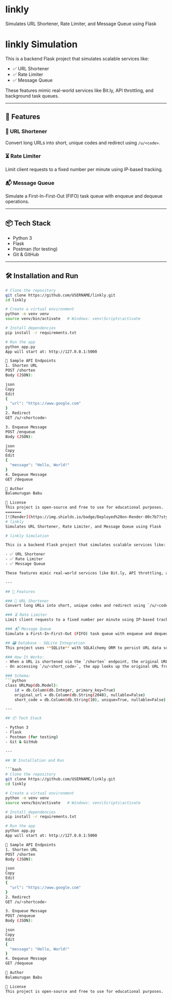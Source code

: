 # linkly
Simulates URL Shortener, Rate Limiter, and Message Queue using Flask

# linkly Simulation

This is a backend Flask project that simulates scalable services like:

- ✅ URL Shortener
- ✅ Rate Limiter
- ✅ Message Queue

These features mimic real-world services like Bit.ly, API throttling, and background task queues.

---

## 🚀 Features

### 🔗 URL Shortener
Convert long URLs into short, unique codes and redirect using `/u/<code>`.

### ⏳ Rate Limiter
Limit client requests to a fixed number per minute using IP-based tracking.

### 📬 Message Queue
Simulate a First-In-First-Out (FIFO) task queue with enqueue and dequeue operations.

---

## 📦 Tech Stack

- Python 3
- Flask
- Postman (for testing)
- Git & GitHub

---

## 🛠️ Installation and Run

```bash
# Clone the repository
git clone https://github.com/USERNAME/linkly.git
cd linkly

# Create a virtual environment
python -m venv venv
source venv/bin/activate   # Windows: venv\Scripts\activate

# Install dependencies
pip install -r requirements.txt

# Run the app
python app.py
App will start at: http://127.0.0.1:5000

🧪 Sample API Endpoints
1. Shorten URL
POST /shorten
Body (JSON):

json
Copy
Edit
{
  "url": "https://www.google.com"
}
2. Redirect
GET /u/<shortcode>

3. Enqueue Message
POST /enqueue
Body (JSON):

json
Copy
Edit
{
  "message": "Hello, World!"
}
4. Dequeue Message
GET /dequeue

🙌 Author
Balamurugan Babu

🌟 License
This project is open-source and free to use for educational purposes.
=======
[![Render](https://img.shields.io/badge/Deployed%20on-Render-00c7b7?style=for-the-badge&logo=render&logoColor=white)](https://linkly-42wo.onrender.com)
# linkly
Simulates URL Shortener, Rate Limiter, and Message Queue using Flask

# linkly Simulation

This is a backend Flask project that simulates scalable services like:

- ✅ URL Shortener
- ✅ Rate Limiter
- ✅ Message Queue

These features mimic real-world services like Bit.ly, API throttling, and background task queues.

---

## 🚀 Features

### 🔗 URL Shortener
Convert long URLs into short, unique codes and redirect using `/u/<code>`.

### ⏳ Rate Limiter
Limit client requests to a fixed number per minute using IP-based tracking.

### 📬 Message Queue
Simulate a First-In-First-Out (FIFO) task queue with enqueue and dequeue operations.

## 🗃️ Database - SQLite Integration
This project uses **SQLite** with SQLAlchemy ORM to persist URL data such as original URLs and their corresponding short codes.

### How It Works:
- When a URL is shortened via the `/shorten` endpoint, the original URL and a randomly generated short code are saved to `linkly.db` using SQLAlchemy.
- On accessing `/u/<short_code>`, the app looks up the original URL from the SQLite database and redirects the user.

### Schema:
```python
class URLMap(db.Model):
    id = db.Column(db.Integer, primary_key=True)
    original_url = db.Column(db.String(2048), nullable=False)
    short_code = db.Column(db.String(10), unique=True, nullable=False)

---

## 📦 Tech Stack

- Python 3
- Flask
- Postman (for testing)
- Git & GitHub

---

## 🛠️ Installation and Run

```bash
# Clone the repository
git clone https://github.com/USERNAME/linkly.git
cd linkly

# Create a virtual environment
python -m venv venv
source venv/bin/activate   # Windows: venv\Scripts\activate

# Install dependencies
pip install -r requirements.txt

# Run the app
python app.py
App will start at: http://127.0.0.1:5000

🧪 Sample API Endpoints
1. Shorten URL
POST /shorten
Body (JSON):

json
Copy
Edit
{
  "url": "https://www.google.com"
}
2. Redirect
GET /u/<shortcode>

3. Enqueue Message
POST /enqueue
Body (JSON):

json
Copy
Edit
{
  "message": "Hello, World!"
}
4. Dequeue Message
GET /dequeue

🙌 Author
Balamurugan Babu

🌟 License
This project is open-source and free to use for educational purposes.


